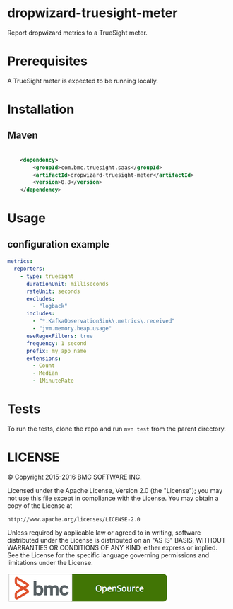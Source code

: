 # dropwizard-truesight-meter

Report dropwizard metrics to a TrueSight meter.

# Prerequisites

A TrueSight meter is expected to be running locally.

# Installation
## Maven

```xml

    <dependency>
        <groupId>com.bmc.truesight.saas</groupId>
        <artifactId>dropwizard-truesight-meter</artifactId>
        <version>0.8</version>
    </dependency>
```

# Usage
## configuration example

```yml
metrics:
  reporters:
    - type: truesight
      durationUnit: milliseconds
      rateUnit: seconds
      excludes:
        - "logback"
      includes:
        - "*.KafkaObservationSink\.metrics\.received"
        - "jvm.memory.heap.usage"
      useRegexFilters: true
      frequency: 1 second
      prefix: my_app_name
      extensions:
        - Count
        - Median
        - 1MinuteRate        
```
# Tests

To run the tests, clone the repo and run `mvn test` from the parent directory.

# LICENSE

&copy; Copyright 2015-2016 BMC SOFTWARE INC.

Licensed under the Apache License, Version 2.0 (the "License");
you may not use this file except in compliance with the License.
You may obtain a copy of the License at

    http://www.apache.org/licenses/LICENSE-2.0

Unless required by applicable law or agreed to in writing, software
distributed under the License is distributed on an "AS IS" BASIS,
WITHOUT WARRANTIES OR CONDITIONS OF ANY KIND, either express or implied.
See the License for the specific language governing permissions and
limitations under the License.

![BMC Open Source](badge-os.png)
